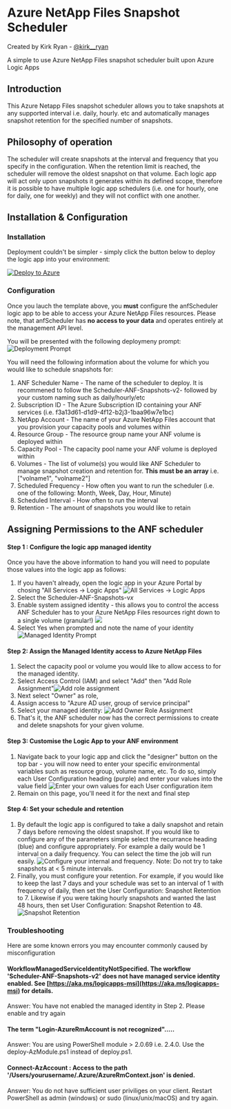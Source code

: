 # Azure NetApp Files Snapshot Scheduler
Created by Kirk Ryan - [@kirk__ryan](https://twitter.com/kirk__ryan)

A simple to use Azure NetApp Files snapshot scheduler built upon Azure Logic Apps

## Introduction
This Azure Netapp Files snapshot scheduler allows you to take snapshots at any supported interval i.e. daily, hourly. etc and automatically manages snapshot retention for the specified number of snapshots.

## Philosophy of operation
The scheduler will create snapshots at the interval and frequency that you specify in the configuration. When the retention limit is reached, the scheduler will remove the oldest snapshot on that volume. Each logic app will act only upon snapshots it generates within its defined scope, therefore it is possible to have multiple logic app schedulers (i.e. one for hourly, one for daily, one for weekly) and they will not conflict with one another.

## Installation & Configuration
### Installation

Deployment couldn't be simpler - simply click the button below to deploy the logic app into your environment:

[![Deploy to Azure](https://aka.ms/deploytoazurebutton)](https://portal.azure.com/#create/Microsoft.Template/uri/https%3A%2F%2Fraw.githubusercontent.com%2Fkirkryan%2FanfScheduler%2Fmaster%2Ftemplate.json)

### Configuration
Once you lauch the template above, you **must** configure the anfScheduler logic app to be able to access your Azure NetApp Files resources. Please note, that anfScheduler has **no access to your data** and operates entirely at the management API level.

You will be presented with the following deploymeny prompt:
![Deployment Prompt](Screenshots/deployment.png)

You will need the following information about the volume for which you would like to schedule snapshots for:

 1. ANF Scheduler Name - The name of the scheduler to deploy. It is recommened to follow the Scheduler-ANF-Snapshots-v2- followed by your custom naming such as daily/hourly/etc
 2. Subscription ID - The Azure Subscription ID containing your ANF services (i.e. f3a13d61-d1d9-4f12-b2j3-1baa96w7e1bc)
 3. NetApp Account - The name of your Azure NetApp Files account that you provision your capacity pools and volumes within
 4. Resource Group - The resource group name your ANF volume is deployed within
 5. Capacity Pool - The capacity pool name your ANF volume is deployed within
 6. Volumes - The list of volume(s) you would like ANF Scheduler to manage snapshot creation and retention for. **This must be an array** i.e. ["volname1", "volname2"]
 7. Scheduled Frequency - How often you want to run the scheduler (i.e. one of the following: Month, Week, Day, Hour, Minute)
 8. Scheduled Interval - How often to run the interval
 9. Retention - The amount of snapshots you would like to retain


## Assigning Permissions to the ANF scheduler

#### Step 1 : Configure the logic app managed identity
Once you have the above information to hand you will need to populate those values into the logic app as follows:

1. If you haven't already, open the logic app in your Azure Portal by chosing "All Services -> Logic Apps" ![All Services -> Logic Apps](Screenshots/allServicesLogicApps.png)
2. Select the Scheduler-ANF-Snapshots-v*x*
3. Enable system assigned identity - this allows you to control the access ANF Scheduler has to your Azure NetApp Files resources right down to a single volume (granular!) ![
](Screenshots/ManagedIdentity.png)
4. Select Yes when prompted and note the name of your identity ![Managed Identity Prompt](Screenshots/managedIdentityPrompt.png)

#### Step 2: Assign the Managed Identity access to Azure NetApp Files
1. Select the capacity pool or volume you would like to allow access to for the managed identity.
2. Select Access Control (IAM) and select "Add" then "Add Role Assignment"![Add role assignment](Screenshots/addRoleAssignment.png)
3. Next select "Owner" as role, 
4. Assign access to "Azure AD user, group of service principal"
5. Select your managed identity: ![Add Owner Role Assignment](Screenshots/AddOwnerRoleAssignment.png)
6. That's it, the ANF scheduler now has the correct permissions to create and delete snapshots for your given volume.

#### Step 3: Customise the Logic App to your ANF environment
1. Navigate back to your logic app and click the "designer" button on the top bar - you will now need to enter your specific environmental variables such as resource group, volume name, etc. To do so, simply each User Configuration heading (purple) and enter your values into the value field ![Enter your own values for each User configuration item](Screenshots/logicAppDesigner.png)
2. Remain on this page, you'll need it for the next and final step

#### Step 4: Set your schedule and retention
1. By default the logic app is configured to take a daily snapshot and retain 7 days before removing the oldest snapshot. If you would like to configure any of the parameters simple select the recurrance heading (blue) and configure appropriately. For example a daily would be 1 interval on a daily frequency. You can select the time the job will run easily. ![Configure your internal and frequency](Screenshots/recurrence.png). Note: Do not try to take snapshots at < 5 minute intervals.
2. Finally, you must configure your retention. For example, if you would like to keep the last 7 days and your schedule was set to an interval of 1 with frequency of daily, then set the User Configuration: Snapshot Retention to 7. Likewise if you were taking hourly snapshots and wanted the last 48 hours, then set User Configuration: Snapshot Retention to 48. ![Snapshot Retention](Screenshots/snapshotRetention.png)

### Troubleshooting

Here are some known errors you may encounter commonly caused by misconfiguration

#### WorkflowManagedServiceIdentityNotSpecified. The workflow 'Scheduler-ANF-Snapshots-v2' does not have managed service identity enabled. See [https://aka.ms/logicapps-msi](https://aka.ms/logicapps-msi) for details.
Answer: You have not enabled the managed identity in Step 2. Please enable and try again

#### The term "Login-AzureRmAccount is not recognized".....
Answer: You are using PowerShell module > 2.0.69 i.e. 2.4.0. Use the deploy-AzModule.ps1 instead of deploy.ps1.

#### Connect-AzAccount : Access to the path '/Users/yourusername/.Azure/AzureRmContext.json' is denied.
Answer: You do not have sufficient user priviliges on your client. Restart PowerShell as admin (windows) or sudo (linux/unix/macOS) and try again.
